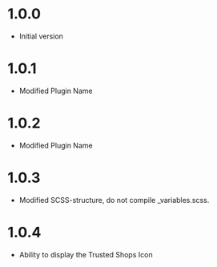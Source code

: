 # 1.0.0
- Initial version

# 1.0.1
- Modified Plugin Name

# 1.0.2
- Modified Plugin Name

# 1.0.3
- Modified SCSS-structure, do not compile _variables.scss.

# 1.0.4
- Ability to display the Trusted Shops Icon
